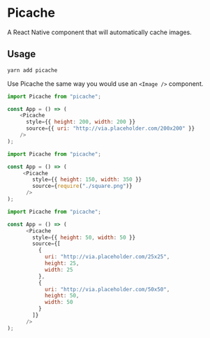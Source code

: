 # Picache

A React Native component that will automatically cache images.

## Usage

```bash
yarn add picache
```

Use Picache the same way you would use an `<Image />` component.

```js
import Picache from "picache";

const App = () => (
    <Picache
      style={{ height: 200, width: 200 }}
      source={{ uri: "http://via.placeholder.com/200x200" }}
    />
);
```


```js
import Picache from "picache";

const App = () => (
     <Picache
        style={{ height: 150, width: 350 }}
        source={require("./square.png")}
      />
);
```


```js
import Picache from "picache";

const App = () => (
      <Picache
        style={{ height: 50, width: 50 }}
        source={[
          {
            uri: "http://via.placeholder.com/25x25",
            height: 25,
            width: 25
          },
          {
            uri: "http://via.placeholder.com/50x50",
            height: 50,
            width: 50
          }
        ]}
      />
);
```
